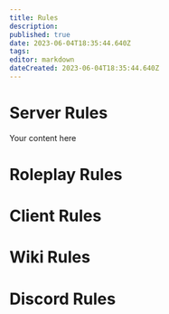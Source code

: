 ```yaml
---
title: Rules
description: 
published: true
date: 2023-06-04T18:35:44.640Z
tags: 
editor: markdown
dateCreated: 2023-06-04T18:35:44.640Z
---
```


# Server Rules
Your content here

# Roleplay Rules

# Client Rules

# Wiki Rules

# Discord Rules